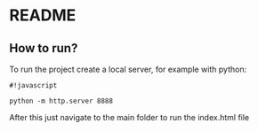 # README #

## How to run? ##

To run the project create a local server, for example with python:


```
#!javascript

python -m http.server 8888
```

After this just navigate to the main folder to run the index.html file
